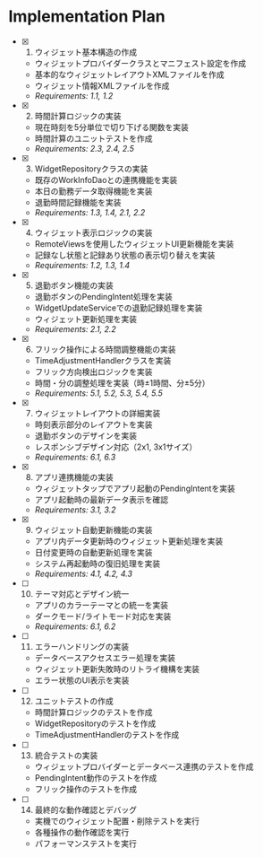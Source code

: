 # Implementation Plan

- [x] 1. ウィジェット基本構造の作成
  - ウィジェットプロバイダークラスとマニフェスト設定を作成
  - 基本的なウィジェットレイアウトXMLファイルを作成
  - ウィジェット情報XMLファイルを作成
  - _Requirements: 1.1, 1.2_

- [x] 2. 時間計算ロジックの実装
  - 現在時刻を5分単位で切り下げる関数を実装
  - 時間計算のユニットテストを作成
  - _Requirements: 2.3, 2.4, 2.5_

- [x] 3. WidgetRepositoryクラスの実装





  - 既存のWorkInfoDaoとの連携機能を実装
  - 本日の勤務データ取得機能を実装
  - 退勤時間記録機能を実装
  - _Requirements: 1.3, 1.4, 2.1, 2.2_

- [x] 4. ウィジェット表示ロジックの実装





  - RemoteViewsを使用したウィジェットUI更新機能を実装
  - 記録なし状態と記録あり状態の表示切り替えを実装
  - _Requirements: 1.2, 1.3, 1.4_

- [x] 5. 退勤ボタン機能の実装





  - 退勤ボタンのPendingIntent処理を実装
  - WidgetUpdateServiceでの退勤記録処理を実装
  - ウィジェット更新処理を実装
  - _Requirements: 2.1, 2.2_

- [x] 6. フリック操作による時間調整機能の実装





  - TimeAdjustmentHandlerクラスを実装
  - フリック方向検出ロジックを実装
  - 時間・分の調整処理を実装（時±1時間、分±5分）
  - _Requirements: 5.1, 5.2, 5.3, 5.4, 5.5_

- [x] 7. ウィジェットレイアウトの詳細実装





  - 時刻表示部分のレイアウトを実装
  - 退勤ボタンのデザインを実装
  - レスポンシブデザイン対応（2x1, 3x1サイズ）
  - _Requirements: 6.1, 6.3_

- [x] 8. アプリ連携機能の実装





  - ウィジェットタップでアプリ起動のPendingIntentを実装
  - アプリ起動時の最新データ表示を確認
  - _Requirements: 3.1, 3.2_

- [x] 9. ウィジェット自動更新機能の実装





  - アプリ内データ更新時のウィジェット更新処理を実装
  - 日付変更時の自動更新処理を実装
  - システム再起動時の復旧処理を実装
  - _Requirements: 4.1, 4.2, 4.3_

- [ ] 10. テーマ対応とデザイン統一
  - アプリのカラーテーマとの統一を実装
  - ダークモード/ライトモード対応を実装
  - _Requirements: 6.1, 6.2_

- [ ] 11. エラーハンドリングの実装
  - データベースアクセスエラー処理を実装
  - ウィジェット更新失敗時のリトライ機構を実装
  - エラー状態のUI表示を実装

- [ ] 12. ユニットテストの作成
  - 時間計算ロジックのテストを作成
  - WidgetRepositoryのテストを作成
  - TimeAdjustmentHandlerのテストを作成

- [ ] 13. 統合テストの実装
  - ウィジェットプロバイダーとデータベース連携のテストを作成
  - PendingIntent動作のテストを作成
  - フリック操作のテストを作成

- [ ] 14. 最終的な動作確認とデバッグ
  - 実機でのウィジェット配置・削除テストを実行
  - 各種操作の動作確認を実行
  - パフォーマンステストを実行